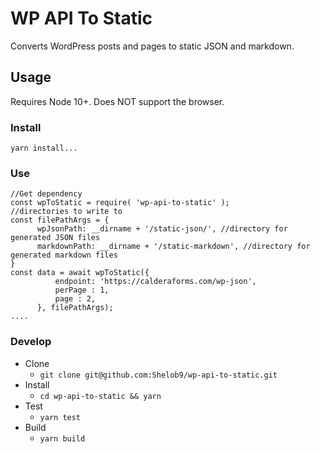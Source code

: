 # WP API To Static

Converts WordPress posts and pages to static JSON and markdown.


## Usage

Requires Node 10+. Does NOT support the browser.

### Install

```
yarn install...
```

### Use

```
//Get dependency
const wpToStatic = require( 'wp-api-to-static' );
//directories to write to
const filePathArgs = {
      wpJsonPath: __dirname + '/static-json/', //directory for generated JSON files
      markdownPath: __dirname + '/static-markdown', //directory for generated markdown files
}
const data = await wpToStatic({
          endpoint: 'https://calderaforms.com/wp-json',
          perPage : 1,
          page : 2,
      }, filePathArgs);
....
```

### Develop

- Clone
    - `git clone git@github.com:Shelob9/wp-api-to-static.git`
- Install
    - `cd wp-api-to-static && yarn`
- Test
    - `yarn test`
- Build
    - `yarn build`
